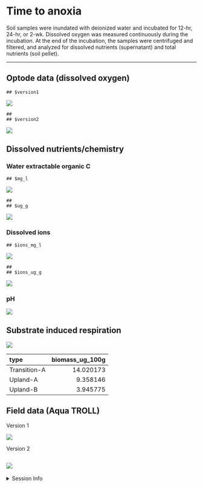 Time to anoxia
================

Soil samples were inundated with deionized water and incubated for
12-hr, 24-hr, or 2-wk. Dissolved oxygen was measured continuously during
the incubation. At the end of the incubation, the samples were
centrifuged and filtered, and analyzed for dissolved nutrients
(supernatant) and total nutrients (soil pellet).

------------------------------------------------------------------------

## Optode data (dissolved oxygen)

    ## $version1

![](anoxia_report_files/figure-gfm/optode_group_subset-1.png)<!-- -->

    ## 
    ## $version2

![](anoxia_report_files/figure-gfm/optode_group_subset-2.png)<!-- -->

## Dissolved nutrients/chemistry

### Water extractable organic C

    ## $mg_l

![](anoxia_report_files/figure-gfm/weoc-1.png)<!-- -->

    ## 
    ## $ug_g

![](anoxia_report_files/figure-gfm/weoc-2.png)<!-- -->

### Dissolved ions

    ## $ions_mg_l

![](anoxia_report_files/figure-gfm/ions-1.png)<!-- -->

    ## 
    ## $ions_ug_g

![](anoxia_report_files/figure-gfm/ions-2.png)<!-- -->

### pH

![](anoxia_report_files/figure-gfm/pH-1.png)<!-- -->

## Substrate induced respiration

![](anoxia_report_files/figure-gfm/sir_cal_curve-1.png)<!-- -->

| type         | biomass_ug_100g |
|:-------------|----------------:|
| Transition-A |       14.020173 |
| Upland-A     |        9.358146 |
| Upland-B     |        3.945775 |

## Field data (Aqua TROLL)

Version 1

![](anoxia_report_files/figure-gfm/field_do_orp-1.png)<!-- -->

Version 2

## ![](anoxia_report_files/figure-gfm/field_do_orp_dual_axis-1.png)<!-- -->

<details>
<summary>
Session Info
</summary>

Date run: 2023-07-27

    ## R version 4.2.1 (2022-06-23)
    ## Platform: x86_64-apple-darwin17.0 (64-bit)
    ## Running under: macOS Big Sur ... 10.16
    ## 
    ## Matrix products: default
    ## BLAS:   /Library/Frameworks/R.framework/Versions/4.2/Resources/lib/libRblas.0.dylib
    ## LAPACK: /Library/Frameworks/R.framework/Versions/4.2/Resources/lib/libRlapack.dylib
    ## 
    ## locale:
    ## [1] en_US.UTF-8/en_US.UTF-8/en_US.UTF-8/C/en_US.UTF-8/en_US.UTF-8
    ## 
    ## attached base packages:
    ## [1] stats     graphics  grDevices utils     datasets  methods   base     
    ## 
    ## other attached packages:
    ##  [1] googlesheets4_1.0.1 lubridate_1.9.2     forcats_1.0.0      
    ##  [4] stringr_1.5.0       dplyr_1.1.0         purrr_1.0.1        
    ##  [7] readr_2.1.4         tidyr_1.3.0         tibble_3.1.8       
    ## [10] ggplot2_3.4.0       tidyverse_2.0.0     tarchetypes_0.7.2  
    ## [13] targets_0.14.0     
    ## 
    ## loaded via a namespace (and not attached):
    ##  [1] ps_1.7.1           digest_0.6.29      utf8_1.2.2         R6_2.5.1          
    ##  [5] cellranger_1.1.0   backports_1.4.1    evaluate_0.16      httr_1.4.4        
    ##  [9] highr_0.9          pillar_1.8.1       soilpalettes_0.1.0 rlang_1.0.6       
    ## [13] curl_4.3.2         rstudioapi_0.14    data.table_1.14.4  callr_3.7.2       
    ## [17] rmarkdown_2.21     labeling_0.4.2     googledrive_2.0.0  igraph_1.3.4      
    ## [21] munsell_0.5.0      compiler_4.2.1     xfun_0.37          pkgconfig_2.0.3   
    ## [25] askpass_1.1        htmltools_0.5.3    openssl_2.0.2      tidyselect_1.2.0  
    ## [29] codetools_0.2-18   fansi_1.0.3        tzdb_0.3.0         withr_2.5.0       
    ## [33] rappdirs_0.3.3     grid_4.2.1         jsonlite_1.8.4     gtable_0.3.0      
    ## [37] lifecycle_1.0.3    magrittr_2.0.3     scales_1.2.1       cli_3.6.0         
    ## [41] stringi_1.7.8      farver_2.1.1       fs_1.5.2           ellipsis_0.3.2    
    ## [45] generics_0.1.3     vctrs_0.5.2        cowplot_1.1.1      tools_4.2.1       
    ## [49] glue_1.6.2         hms_1.1.2          processx_3.7.0     fastmap_1.1.0     
    ## [53] yaml_2.3.5         timechange_0.2.0   colorspace_2.0-3   gargle_1.2.0      
    ## [57] base64url_1.4      knitr_1.42

</details>
